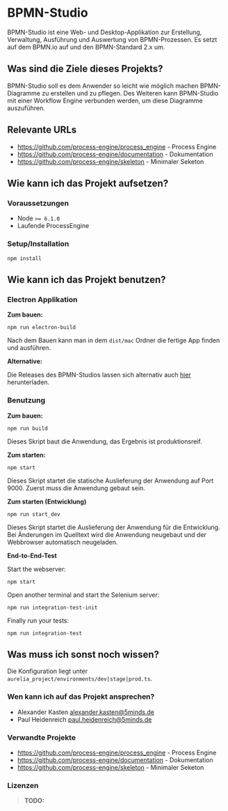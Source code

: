 # BPMN-Studio

BPMN-Studio ist eine Web- und Desktop-Applikation zur Erstellung, Verwaltung,
Ausführung und Auswertung von BPMN-Prozessen.
Es setzt auf dem BPMN.io auf und den BPMN-Standard 2.x um.

## Was sind die Ziele dieses Projekts?

BPMN-Studio soll es dem Anwender so leicht wie möglich machen BPMN-Diagramme
zu erstellen und zu pflegen.
Des Weiteren kann BPMN-Studio mit einer Workflow Engine verbunden werden,
um diese Diagramme auszuführen.

## Relevante URLs

* https://github.com/process-engine/process_engine - Process Engine
* https://github.com/process-engine/documentation - Dokumentation
* https://github.com/process-engine/skeleton - Minimaler Seketon

## Wie kann ich das Projekt aufsetzen?

### Voraussetzungen

* Node `>= 6.1.0`
* Laufende ProcessEngine

### Setup/Installation

```shell
npm install
```

## Wie kann ich das Projekt benutzen?

### Electron Applikation

**Zum bauen:**

```shell
npm run electron-build
```

Nach dem Bauen kann man in dem `dist/mac` Ordner die fertige App finden und 
ausführen.

**Alternative:**

Die Releases des BPMN-Studios lassen sich alternativ auch 
[hier](https://github.com/process-engine/bpmn-studio/releases) herunterladen. 

### Benutzung

**Zum bauen:**

```shell
npm run build
```

Dieses Skript baut die Anwendung, das Ergebnis ist produktionsreif.

**Zum starten:**

```shell
npm start
```

Dieses Skript startet die statische Auslieferung der Anwendung auf Port 9000.
Zuerst muss die Anwendung gebaut sein.

**Zum starten (Entwicklung)**

```shell
npm run start_dev
```

Dieses Skript startet die Auslieferung der Anwendung für die Entwicklung.
Bei Änderungen im Quelltext wird die Anwendung neugebaut und der Webbrowser
automatisch neugeladen.

**End-to-End-Test**

Start the webserver:

```shell
npm start
```
Open another terminal and start the Selenium server:

```shell
npm run integration-test-init
```

Finally run your tests:

```shell
npm run integration-test
```

## Was muss ich sonst noch wissen?

Die Konfiguration liegt unter `aurelia_project/environments/dev|stage|prod.ts`.

### Wen kann ich auf das Projekt ansprechen?

* Alexander Kasten <alexander.kasten@5minds.de>
* Paul Heidenreich <paul.heidenreich@5minds.de>

### Verwandte Projekte

* https://github.com/process-engine/process_engine - Process Engine
* https://github.com/process-engine/documentation - Dokumentation
* https://github.com/process-engine/skeleton - Minimaler Seketon

### Lizenzen

> **TODO:**
